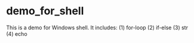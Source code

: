 # demo_for_shell
This is a demo for Windows shell. It includes:
(1) for-loop
(2) if-else
(3) str
(4) echo
